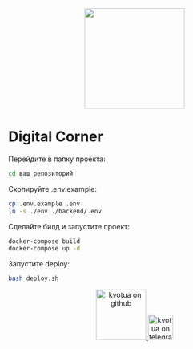 <div id="header" align="center">
  <img src="https://media1.tenor.com/m/5ry-200hErMAAAAd/hacker-hacker-man.gif" width="200"/>
</div>

# Digital Corner

Перейдите в папку проекта:

```bash
cd ваш_репозиторий
```

Скопируйте .env.example:

```bash
cp .env.example .env
ln -s ./env ./backend/.env
```

Сделайте билд и запустите проект:

```bash
docker-compose build
docker-compose up -d
```

Запустите deploy:

```bash
bash deploy.sh
```
<div id="footer" align="center" style="border-radius: 6px;">
    <a href="https://github.com/kvotua">
        <img src="https://avatars.githubusercontent.com/u/60317000?s=400&u=cc0869e176238dc748c2b0be0bffa4314bd0e86f&v=4" style="height: 100px;" alt="kvotua on github"/>
    </a>
    <a href="https://t.me/kvotua">
        <img src="https://upload.wikimedia.org/wikipedia/commons/thumb/8/82/Telegram_logo.svg/1200px-Telegram_logo.svg.png" style="height: 50px;" alt="kvotua on telegram"/>
    </a>
</div>